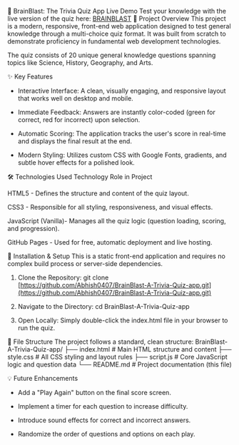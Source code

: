 🧠 BrainBlast: The Trivia Quiz App
Live Demo
Test your knowledge with the live version of the quiz here:
[BRAINBLAST]()
📝 Project Overview
This project is a modern, responsive, front-end web application designed to test general knowledge through a multi-choice quiz format. It was built from scratch to demonstrate proficiency in fundamental web development technologies.

The quiz consists of 20 unique general knowledge questions spanning topics like Science, History, Geography, and Arts.

✨ Key Features
- Interactive Interface: A clean, visually engaging, and responsive layout that works well on desktop and mobile.

- Immediate Feedback: Answers are instantly color-coded (green for correct, red for incorrect) upon selection.

- Automatic Scoring: The application tracks the user's score in real-time and displays the final result at the end.

- Modern Styling: Utilizes custom CSS with Google Fonts, gradients, and subtle hover effects for a polished look.

🛠️ Technologies Used
Technology                                 Role in Project

HTML5 - Defines the structure and content of the quiz layout.

CSS3 - Responsible for all styling, responsiveness, and visual effects.

JavaScript (Vanilla)- Manages all the quiz logic (question loading, scoring, and progression).

GitHub Pages - Used for free, automatic deployment and live hosting.

🚀 Installation & Setup
This is a static front-end application and requires no complex build process or server-side dependencies.

1. Clone the Repository: git clone [https://github.com/Abhish0407/BrainBlast-A-Trivia-Quiz-app.git](https://github.com/Abhish0407/BrainBlast-A-Trivia-Quiz-app.git)

2. Navigate to the Directory: cd BrainBlast-A-Trivia-Quiz-app

3. Open Locally: Simply double-click the index.html file in your browser to run the quiz.


📁 File Structure
The project follows a standard, clean structure:
BrainBlast-A-Trivia-Quiz-app/
├── index.html          # Main HTML structure and content
├── style.css           # All CSS styling and layout rules
├── script.js           # Core JavaScript logic and question data
└── README.md           # Project documentation (this file)


💡 Future Enhancements
- Add a "Play Again" button on the final score screen.

- Implement a timer for each question to increase difficulty.

- Introduce sound effects for correct and incorrect answers.

- Randomize the order of questions and options on each play.
